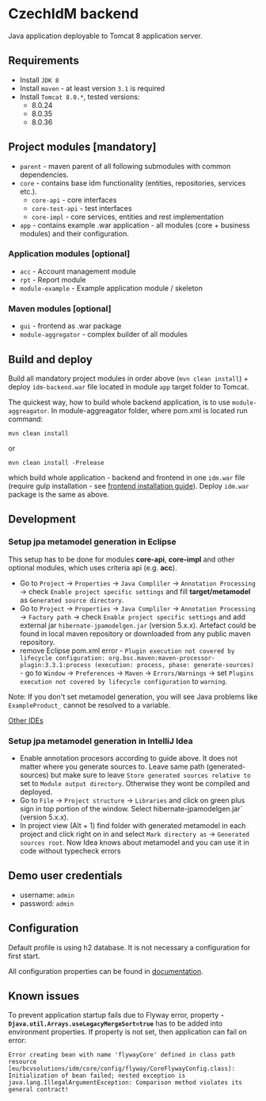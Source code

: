 # CzechIdM backend

Java application deployable to Tomcat 8 application server.

## Requirements

* Install `JDK 8`
* Install `maven` - at least version `3.1` is required
* Install `Tomcat 8.0.*`, tested versions:
  * 8.0.24
  * 8.0.35
  * 8.0.36

## Project modules [mandatory]
* `parent` - maven parent of all following submodules with common dependencies.
* `core` - contains base idm functionality (entities, repositories, services etc.).
  * `core-api` - core interfaces
  * `core-test-api` - test interfaces
  * `core-impl` - core services, entities and rest implementation
* `app` - contains example .war application - all modules (core + business modules) and their configuration.

### Application modules [optional]
* `acc` - Account management module
* `rpt` - Report module
* `module-example` - Example application module / skeleton

### Maven modules [optional]
* `gui` - frontend as .war package
* `module-aggregator` - complex builder of all modules

## Build and deploy

Build all mandatory project modules in order above (`mvn clean install`) + deploy `idm-backend.war` file located in module `app` target folder to Tomcat.

The quickest way, how to build whole backend application, is to use `module-aggreagator`. In module-aggreagator folder, where pom.xml is located run command:

```
mvn clean install
```
or

```
mvn clean install -Prelease
```
which build whole application - backend and frontend in one `idm.war` file (require gulp installation - see [frontend installation guide](../frontend/README.txt)).
Deploy `idm.war` package is the same as above.

## Development

### Setup jpa metamodel generation in Eclipse

This setup has to be done for modules **core-api**, **core-impl** and other optional modules, which uses criteria api (e.g. **acc**).

* Go to `Project` -> `Properties` -> `Java Compliler` -> `Annotation Processing` -> check `Enable project specific settings` and fill **target/metamodel** as `Generated source directory`.
* Go to `Project` -> `Properties` -> `Java Compliler` -> `Annotation Processing` -> `Factory path` -> check `Enable project specific settings` and add external jar `hibernate-jpamodelgen.jar` (version 5.x.x). Artefact could be found in local maven repository or downloaded from any public maven repository.
* remove Eclipse pom.xml error - `Plugin execution not covered by lifecycle configuration: org.bsc.maven:maven-processor-plugin:3.3.1:process (execution: process, phase: generate-sources)` - go to `Window` -> `Preferences` -> `Maven` -> `Errors/Warnings` -> set `Plugins execution not covered by lifecycle configuration` to `warning`.

Note: If you don't set metamodel generation, you will see Java problems like `ExampleProduct_` cannot be resolved to a variable.

[Other IDEs](https://docs.jboss.org/hibernate/jpamodelgen/1.0/reference/en-US/html_single/#d0e319)

### Setup jpa metamodel generation in IntelliJ Idea

* Enable annotation procesors according to guide above. It does not matter where you generate sources to. Leave same path (generated-sources) but make sure to leave `Store generated sources relative to` set to `Module output directory`. Otherwise they wont be compiled and deployed.
* Go to `File` -> `Project structure` -> `Libraries` and click on green plus sign in top portion of the window. Select hibernate-jpamodelgen.jar` (version 5.x.x).
* In project view (Alt + 1) find folder with generated metamodel in each project and click right on in and select `Mark directory as` -> `Generated sources root`. Now Idea knows about metamodel and you can use it in code without typecheck errors

## Demo user credentials

* username: `admin`
* password: `admin`

## Configuration

Default profile is using h2 database. It is not necessary a configuration for first start.

All configuration properties can be found in [documentation](https://wiki.czechidm.com/devel/documentation/application_configuration/dev/backend).

## Known issues

To prevent application startup fails due to Flyway error, property **``-Djava.util.Arrays.useLegacyMergeSort=true``** has to be added into environment properties. If property is not set, then application can fail on error:
```
Error creating bean with name 'flywayCore' defined in class path resource [eu/bcvsolutions/idm/core/config/flyway/CoreFlywayConfig.class]:
Initialization of bean failed; nested exception is java.lang.IllegalArgumentException: Comparison method violates its general contract!
```

